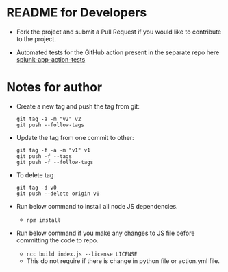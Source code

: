 # README for Developers

* Fork the project and submit a Pull Request if you would like to contribute to the project.

* Automated tests for the GitHub action present in the separate repo here [splunk-app-action-tests](https://github.com/VatsalJagani/splunk-app-action-tests)


# Notes for author

* Create a new tag and push the tag from git:
  ```
  git tag -a -m "v2" v2
  git push --follow-tags
  ```

* Update the tag from one commit to other:
  ```
  git tag -f -a -m "v1" v1
  git push -f --tags
  git push -f --follow-tags
  ```

* To delete tag
  ```
  git tag -d v0
  git push --delete origin v0
  ```


* Run below command to install all node JS dependencies.
  * `npm install`

* Run below command if you make any changes to JS file before committing the code to repo.
  * `ncc build index.js --license LICENSE`
  * This do not require if there is change in python file or action.yml file.
